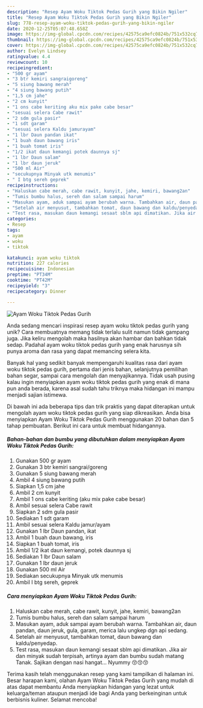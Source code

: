 ```yaml
---
description: "Resep Ayam Woku Tiktok Pedas Gurih yang Bikin Ngiler"
title: "Resep Ayam Woku Tiktok Pedas Gurih yang Bikin Ngiler"
slug: 778-resep-ayam-woku-tiktok-pedas-gurih-yang-bikin-ngiler
date: 2020-12-25T05:07:48.658Z
image: https://img-global.cpcdn.com/recipes/42575ca9efc0824b/751x532cq70/ayam-woku-tiktok-pedas-gurih-foto-resep-utama.jpg
thumbnail: https://img-global.cpcdn.com/recipes/42575ca9efc0824b/751x532cq70/ayam-woku-tiktok-pedas-gurih-foto-resep-utama.jpg
cover: https://img-global.cpcdn.com/recipes/42575ca9efc0824b/751x532cq70/ayam-woku-tiktok-pedas-gurih-foto-resep-utama.jpg
author: Evelyn Lindsey
ratingvalue: 4.4
reviewcount: 10
recipeingredient:
- "500 gr ayam"
- "3 btr kemiri sangraigoreng"
- "5 siung bawang merah"
- "4 siung bawang putih"
- "1,5 cm jahe"
- "2 cm kunyit"
- "1 ons cabe keriting aku mix pake cabe besar"
- "sesuai selera Cabe rawit"
- "2 sdm gula pasir"
- "1 sdt garam"
- "sesuai selera Kaldu jamurayam"
- "1 lbr Daun pandan ikat"
- "1 buah daun bawang iris"
- "1 buah tomat iris"
- "1/2 ikat daun kemangi potek daunnya sj"
- "1 lbr Daun salam"
- "1 lbr daun jeruk"
- "500 ml Air"
- "secukupnya Minyak utk menumis"
- " I btg sereh geprek"
recipeinstructions:
- "Haluskan cabe merah, cabe rawit, kunyit, jahe, kemiri, bawang2an"
- "Tumis bumbu halus, sereh dan salam sampai harum"
- "Masukan ayam, aduk sampai ayam berubah warna. Tambahkan air, daun pandan, daun jeruk, gula, garam, merica lalu ungkep dgn api sedang."
- "Setelah air menyusut, tambahkan tomat, daun bawang dan kaldu/penyedap."
- "Test rasa, masukan daun kemangi sesaat sblm api dimatikan. Jika air dan minyak sudah terpisah, artinya ayam dan bumbu sudah matang Tanak. Sajikan dengan nasi hangat... Nyummy 😚😚😚"
categories:
- Resep
tags:
- ayam
- woku
- tiktok

katakunci: ayam woku tiktok 
nutrition: 227 calories
recipecuisine: Indonesian
preptime: "PT34M"
cooktime: "PT42M"
recipeyield: "3"
recipecategory: Dinner

---
```



![Ayam Woku Tiktok Pedas Gurih](https://img-global.cpcdn.com/recipes/42575ca9efc0824b/751x532cq70/ayam-woku-tiktok-pedas-gurih-foto-resep-utama.jpg)

Anda sedang mencari inspirasi resep ayam woku tiktok pedas gurih yang unik? Cara membuatnya memang tidak terlalu sulit namun tidak gampang juga. Jika keliru mengolah maka hasilnya akan hambar dan bahkan tidak sedap. Padahal ayam woku tiktok pedas gurih yang enak harusnya sih punya aroma dan rasa yang dapat memancing selera kita.

Banyak hal yang sedikit banyak mempengaruhi kualitas rasa dari ayam woku tiktok pedas gurih, pertama dari jenis bahan, selanjutnya pemilihan bahan segar, sampai cara mengolah dan menyajikannya. Tidak usah pusing kalau ingin menyiapkan ayam woku tiktok pedas gurih yang enak di mana pun anda berada, karena asal sudah tahu triknya maka hidangan ini mampu menjadi sajian istimewa.




Di bawah ini ada beberapa tips dan trik praktis yang dapat diterapkan untuk mengolah ayam woku tiktok pedas gurih yang siap dikreasikan. Anda bisa menyiapkan Ayam Woku Tiktok Pedas Gurih menggunakan 20 bahan dan 5 tahap pembuatan. Berikut ini cara untuk membuat hidangannya.

<!--inarticleads1-->

##### Bahan-bahan dan bumbu yang dibutuhkan dalam menyiapkan Ayam Woku Tiktok Pedas Gurih:

1. Gunakan 500 gr ayam
1. Gunakan 3 btr kemiri sangrai/goreng
1. Gunakan 5 siung bawang merah
1. Ambil 4 siung bawang putih
1. Siapkan 1,5 cm jahe
1. Ambil 2 cm kunyit
1. Ambil 1 ons cabe keriting (aku mix pake cabe besar)
1. Ambil sesuai selera Cabe rawit
1. Siapkan 2 sdm gula pasir
1. Sediakan 1 sdt garam
1. Ambil sesuai selera Kaldu jamur/ayam
1. Gunakan 1 lbr Daun pandan, ikat
1. Ambil 1 buah daun bawang, iris
1. Siapkan 1 buah tomat, iris
1. Ambil 1/2 ikat daun kemangi, potek daunnya sj
1. Sediakan 1 lbr Daun salam
1. Gunakan 1 lbr daun jeruk
1. Gunakan 500 ml Air
1. Sediakan secukupnya Minyak utk menumis
1. Ambil  I btg sereh, geprek




<!--inarticleads2-->

##### Cara menyiapkan Ayam Woku Tiktok Pedas Gurih:

1. Haluskan cabe merah, cabe rawit, kunyit, jahe, kemiri, bawang2an
1. Tumis bumbu halus, sereh dan salam sampai harum
1. Masukan ayam, aduk sampai ayam berubah warna. Tambahkan air, daun pandan, daun jeruk, gula, garam, merica lalu ungkep dgn api sedang.
1. Setelah air menyusut, tambahkan tomat, daun bawang dan kaldu/penyedap.
1. Test rasa, masukan daun kemangi sesaat sblm api dimatikan. Jika air dan minyak sudah terpisah, artinya ayam dan bumbu sudah matang Tanak. Sajikan dengan nasi hangat... Nyummy 😚😚😚




Terima kasih telah menggunakan resep yang kami tampilkan di halaman ini. Besar harapan kami, olahan Ayam Woku Tiktok Pedas Gurih yang mudah di atas dapat membantu Anda menyiapkan hidangan yang lezat untuk keluarga/teman ataupun menjadi ide bagi Anda yang berkeinginan untuk berbisnis kuliner. Selamat mencoba!
